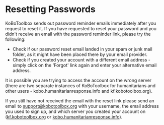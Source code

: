 # Resetting Passwords

KoBoToolbox sends out password reminder emails immediately after you request to reset it. If you have requested to reset your password and you didn't receive an email with the password reminder link, please try the following:

   * Check if our password reset email landed in your spam or junk mail folder, as it might have been placed there by your email provider.  
   * Check if you created your account with a different email address - simply click on the 'Forgot' link again and enter your alternative email address.  
   
It is possible you are trying to access the account on the wrong server (there are two separate instances of KoBoToolbox for humanitarians and other users - kobo.humanitarianresponse.info and kf.kobotoolbox.org).

If you still have not received the email with the reset link please send an email to [support@kobotoolbox.org](support@kobotoolbox.org) with your username, the email address you used to sign up, and which server you created your account on ([kf.kobotoolbox.org](https://kf.kobotoolbox.org/) or [kobo.humanitarianresponse.info](https://kobo.humanitarianresponse.info)).
